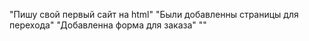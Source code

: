 "Пишу свой первый сайт на html"
"Были добавленны страницы для перехода"
"Добавленна форма для заказа"
""

